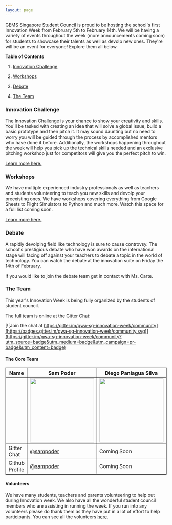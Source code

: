 ```yaml
---
layout: page
---
```


GEMS Singapore Student Council is proud to be hosting the school's first Innovation Week from February 5th to February 14th. We will be having a variety of events throughout the week (more announcements coming soon) for students to showcase their talents as well as devolp new ones. They're will be an event for everyone! Explore them all below.

**Table of Contents**

1. [Innovation Challenge](#innovation-challenge)

2. [Workshops](#workshops)

3. [Debate](#debate)

4. [The Team](google.com)

### Innovation Challenge

The Innovation Challenge is your chance to show your creativity and skills. You'll be tasked with creating an idea that will solve a global issue, build a basic prototype and then pitch it. It may sound daunting but no need to worry you will be guided through the process by accomplished mentors who have done it before. Additionally, the workshops happening throughout the week will help you pick up the technical skills needed and an exclusive pitching workshop just for competitors will give you the perfect pitch to win.

[Learn more here.](example.com)

### Workshops

We have multiple experienced industry professionals as well as teachers and students volunteering to teach you new skills and devolp your preexisting ones. We have workshops covering everything from Google Sheets to Flight Simulators to Python and much more. Watch this space for a full list coming soon.

[Learn more here.](example.com)

### Debate

A rapidly devolping field like technology is sure to cause controvsy. The school's prestigious debate who have won awards on the international stage will facing off against your teachers to debate a topic in the world of technology. You can watch the debate at the innovation suite on Friday the 14th of February. 

If you would like to join the debate team get in contact with Ms. Carte. 

### The Team

This year's Innovation Week is being fully organized by the students of student council.

The full team is online at the Gitter Chat:

[![Join the chat at https://gitter.im/gwa-sg-innovation-week/community](https://badges.gitter.im/gwa-sg-innovation-week/community.svg)](https://gitter.im/gwa-sg-innovation-week/community?utm_source=badge&utm_medium=badge&utm_campaign=pr-badge&utm_content=badge)

#### **The Core Team**

<table border="1" cellpadding="100">
  <thead>
    <tr>
      <th>Name</th>
      <th>Sam Poder</th>
      <th>Diego Paniagua Silva</th>
      <th>Anjali Grillo</th>
    </tr>
  </thead>
  <tbody>
    <tr>
      <td>&nbsp;</td>
      <td><img src="https://avatars3.githubusercontent.com/u/39828164?s=460&amp;v=4" width="200"></td>
      <td><img src="https://gemssingaporestudentcouncil.github.io/assets/img/diego.jpg" width="200"></td>
      <td><img src="https://gemssingaporestudentcouncil.github.io/assets/img/anjali.png" width="200"></td>
    </tr>
    <tr>
      <td>Gitter Chat</td>
      <td><a href="https://gitter.im/sampoder">@sampoder</a></td>
      <td>Coming Soon</td>
      <td>Coming Soon</td>
    </tr>
    <tr>
      <td>Github Profile</td>
      <td><a href="https://github.com/sampoder">@sampoder</a></td>
      <td>Coming Soon</td>
      <td>Coming Soon</td>
    </tr>
  </tbody>
</table>

#### **Volunteers**

We have many students, teachers and parents volunteering to help out during Innovation week. We also have all the wonderful student council members who are assisting in running the week. If you run into any volunteers please do thank them as they have put in a lot of effort to help participants. You can see all the volunteers [here](https://github.com/gemssingaporestudentcouncil/innovationweek2020/blob/master/CONTRIBUTERS.md).


  

